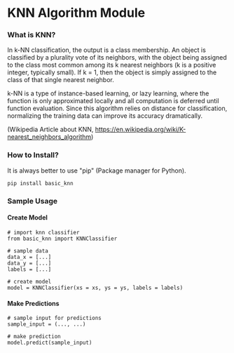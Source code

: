 # KNN Algorithm Module

### What is KNN?
In k-NN classification, the output is a class membership. An object is classified by a plurality vote of its neighbors, with the object being assigned to the class most common among its k nearest neighbors (k is a positive integer, typically small). If k = 1, then the object is simply assigned to the class of that single nearest neighbor.

k-NN is a type of instance-based learning, or lazy learning, where the function is only approximated locally and all computation is deferred until function evaluation. Since this algorithm relies on distance for classification, normalizing the training data can improve its accuracy dramatically. 

(Wikipedia Article about KNN, https://en.wikipedia.org/wiki/K-nearest_neighbors_algorithm)

### How to Install?
It is always better to use "pip" (Package manager for Python).
```
pip install basic_knn
```

### Sample Usage

#### Create Model
```
# import knn classifier
from basic_knn import KNNClassifier

# sample data
data_x = [...]
data_y = [...]
labels = [...]

# create model
model = KNNClassifier(xs = xs, ys = ys, labels = labels)
```

#### Make Predictions
```
# sample input for predictions
sample_input = (..., ...)

# make prediction
model.predict(sample_input)
```